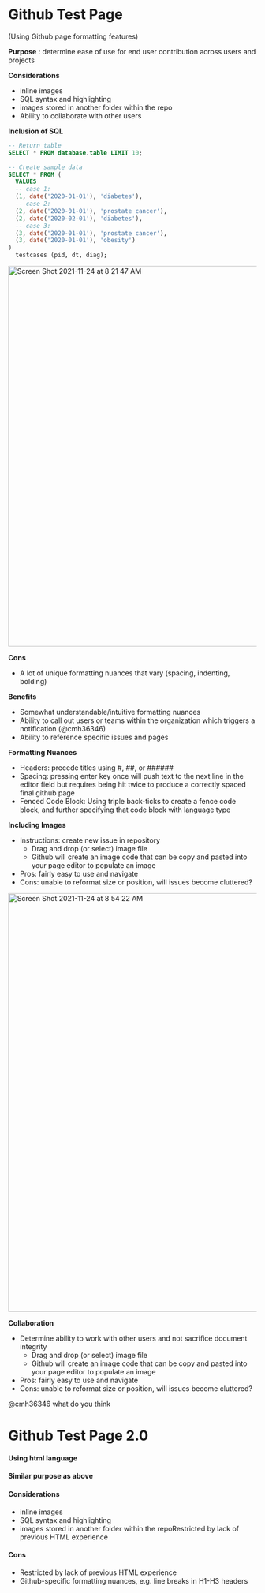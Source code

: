 
          

# Github Test Page 
(Using Github page formatting features)

**Purpose** : determine ease of use for end user contribution across users and projects 

**Considerations** 
  - inline images
  - SQL syntax and highlighting 
  - images stored in another folder within the repo 
  - Ability to collaborate with other users 

**Inclusion of SQL**

```sql
-- Return table 
SELECT * FROM database.table LIMIT 10;
```
```sql
-- Create sample data
SELECT * FROM (
  VALUES
  -- case 1: 
  (1, date('2020-01-01'), 'diabetes'),
  -- case 2:
  (2, date('2020-01-01'), 'prostate cancer'),
  (2, date('2020-02-01'), 'diabetes'),
  -- case 3: 
  (3, date('2020-01-01'), 'prostate cancer'),
  (3, date('2020-01-01'), 'obesity')
)
  testcases (pid, dt, diag);
```

<img width="772" alt="Screen Shot 2021-11-24 at 8 21 47 AM" src="https://user-images.githubusercontent.com/84478214/143246507-a5e2a15b-c33f-4e38-8fef-756cab997f58.png">


**Cons**
  - A lot of unique formatting nuances that vary (spacing, indenting, bolding)

**Benefits** 
  - Somewhat understandable/intuitive formatting nuances 
  - Ability to call out users or teams within the organization which triggers a notification (@cmh36346) 
  - Ability to reference specific issues and pages

**Formatting Nuances**
   - Headers: precede titles using #, ##, or ######
   - Spacing: pressing enter key once will push text to the next line in the editor field but requires being hit twice to produce a correctly spaced final github page 
   - Fenced Code Block: Using triple back-ticks to create a fence code block, and further specifying that code block with language type

**Including Images**
   - Instructions: create new issue in repository 
     - Drag and drop (or select) image file 
     - Github will create an image code that can be copy and pasted into your page editor to populate an image 
   - Pros: fairly easy to use and navigate 
   - Cons: unable to reformat size or position, will issues become cluttered? 
<img width="849" alt="Screen Shot 2021-11-24 at 8 54 22 AM" src="https://user-images.githubusercontent.com/84478214/143251361-3f813ae3-0dcb-414e-bc1f-758ffdbeed79.png">

**Collaboration**
   - Determine ability to work with other users and not sacrifice document integrity
     - Drag and drop (or select) image file 
     - Github will create an image code that can be copy and pasted into your page editor to populate an image 
   - Pros: fairly easy to use and navigate 
   - Cons: unable to reformat size or position, will issues become cluttered? 


@cmh36346 what do you think 


    
  <body>
    <h1>Github Test Page 2.0 </h1> <h4>Using html language</h4>
    <h4>Similar purpose as above</h4>
    <h4>Considerations</h4>
      <ul>
        <li>inline images</li>
        <li>SQL syntax and highlighting </li>
        <li>images stored in another folder within the repoRestricted by lack of previous HTML experience</li>
          </ul>      
    <h4>Cons</h4>
      <ul>
        <li>Restricted by lack of previous HTML experience</li>
        <li>Github-specific formatting nuances, e.g. line breaks in H1-H3 headers</li>
          </ul>
  </body>
</html>
